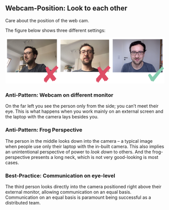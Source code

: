 ## Webcam-Position: Look to each other

Care about the position of the web cam.

The figure below shows three different settings:

![Webcam Position](webcam-position.png)

### Anti-Pattern: Webcam on different monitor

On the far left you see the person only from the side; you can’t meet their eye. 
This is what happens when you work mainly on an external screen and the laptop with the camera lays besides you. 

### Anti-Pattern: Frog Perspective

The person in the middle looks down into the camera – a typical image when people use only their laptop with the in-built camera. 
This also implies an unintentional perspective of power to _look down_ to others.
And the frog-perspective presents a long neck, which is not very good-looking is most cases.

### Best-Practice: Communication on eye-level

The third person looks directly into the camera positioned right above their external monitor, allowing communication on an equal basis.
Communication on an equal basis is paramount being successful as a distributed team. 



<script async defer src="https://cdn.simpleanalytics.io/hello.js"></script>
<noscript><img src="https://api.simpleanalytics.io/hello.gif" alt=""></noscript>
